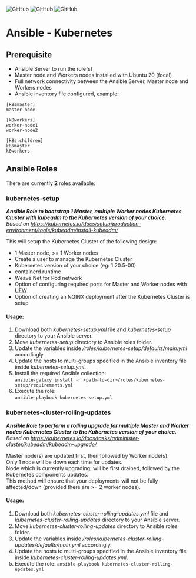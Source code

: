 ![GitHub](https://img.shields.io/github/license/d3athkai/Ansible-Kubernetes?style=plastic) ![GitHub](https://img.shields.io/badge/Python-2.7+-green?style=plastic) ![GitHub](https://img.shields.io/badge/Ansible-2.9+-blue?style=plastic)

# Ansible - Kubernetes

## Prerequisite
* Ansible Server to run the role(s)
* Master node and Workers nodes installed with Ubuntu 20 (focal)
* Full network connectivity between the Ansible Server, Master node and Workers nodes
* Ansible inventory file configured, example:  
```
[k8smaster]  
master-node  
  
[k8workers]  
worker-node1  
worker-node2  
  
[k8s:children]  
k8smaster  
k8workers  
```
  
## Ansible Roles
There are currently **2** roles available:  
  
 ### kubernetes-setup
***Ansible Role to bootstrap 1 Master, multiple Worker nodes Kubernetes Cluster with kubeadm to the Kubernetes version of your choice.***  
*Based on https://kubernetes.io/docs/setup/production-environment/tools/kubeadm/install-kubeadm/*  
  
This will setup the Kubernetes Cluster of the following design:  
* 1 Master node, >= 1 Worker nodes
* Create a user to manage the Kubernetes Cluster
* Kubernetes version of your choice (eg: 1.20.5-00)
* containerd runtime
* Weave Net for Pod network
* Option of configuring required ports for Master and Worker nodes with [UFW](https://wiki.ubuntu.com/UncomplicatedFirewall)
* Option of creating an NGINX deployment after the Kubernetes Cluster is setup

#### Usage:  
1. Download both *kubernetes-setup.yml* file and *kubernetes-setup* directory to your Ansible server.
2. Move *kubernetes-setup* directory to Ansible roles folder.
3. Update the variables inside *<path-to-dir>/roles/kubernetes-setup/defaults/main.yml* accordingly.
4. Update the hosts to multi-groups specified in the Ansible inventory file inside *kubernetes-setup.yml*.
5. Install the required Ansible collection:  
`ansible-galaxy install -r <path-to-dir>/roles/kubernetes-setup/requirements.yml`
7. Execute the role:  
`ansible-playbook kubernetes-setup.yml`
  
  
### kubernetes-cluster-rolling-updates  
***Ansible Role to perform a rolling upgrade for multiple Master and Worker nodes Kubernetes Cluster to the Kubernetes version of your choice.***  
*Based on https://kubernetes.io/docs/tasks/administer-cluster/kubeadm/kubeadm-upgrade/*  
  
Master node(s) are updated first, then followed by Worker node(s).  
Only 1 node will be down each time for updates.  
Node which is currently upgrading, will be first drained, followed by the Kubernetes components updates.  
This method will ensure that your deployments will not be fully affected/down (provided there are >= 2 worker nodes).  
#### Usage:  
1. Download both *kubernetes-cluster-rolling-updates.yml* file and *kubernetes-cluster-rolling-updates* directory to your Ansible server.
2. Move *kubernetes-cluster-rolling-updates* directory to Ansible roles folder.
3. Update the variables inside *<path-to-dir>/roles/kubernetes-cluster-rolling-updates/defaults/main.yml* accordingly.
4. Update the hosts to multi-groups specified in the Ansible inventory file inside *kubernetes-cluster-rolling-updates.yml*.
5. Execute the role: `ansible-playbook kubernetes-cluster-rolling-updates.yml`
